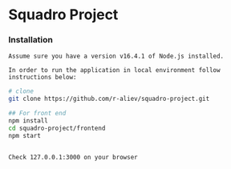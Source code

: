 # Squadro Project

### Installation
  
    Assume sure you have a version v16.4.1 of Node.js installed.

    In order to run the application in local environment follow instructions below:

  ```bash
  # clone
  git clone https://github.com/r-aliev/squadro-project.git
  
  ## For front end
  npm install
  cd squadro-project/frontend
  npm start
  


  ```
    Check 127.0.0.1:3000 on your browser

